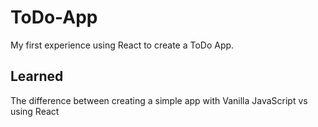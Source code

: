# ToDo-App
My first experience using React to create a ToDo App. 

## Learned
The difference between creating a simple app with Vanilla JavaScript vs using React
